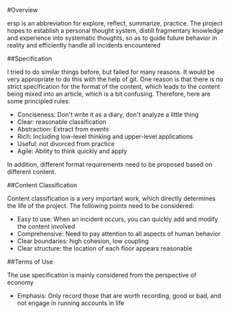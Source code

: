 #Overview

ersp is an abbreviation for explore, reflect, summarize, practice.
The project hopes to establish a personal thought system, distill fragmentary knowledge and experience into systematic thoughts, so as to guide future behavior in reality and efficiently handle all incidents encountered

##Specification

I tried to do similar things before, but failed for many reasons. It would be very appropriate to do this with the help of git. One reason is that there is no strict specification for the format of the content, which leads to the content being mixed into an article, which is a bit confusing. Therefore, here are some principled rules:

- Conciseness: Don't write it as a diary, don't analyze a little thing
- Clear: reasonable classification
- Abstraction: Extract from events
- Rich: Including low-level thinking and upper-level applications
- Useful: not divorced from practice
- Agile: Ability to think quickly and apply

In addition, different format requirements need to be proposed based on different content.

##Content Classification

Content classification is a very important work, which directly determines the life of the project. The following points need to be considered:

- Easy to use: When an incident occurs, you can quickly add and modify the content involved
- Comprehensive: Need to pay attention to all aspects of human behavior
- Clear boundaries: high cohesion, low coupling
- Clear structure: the location of each floor appears reasonable

##Terms of Use

The use specification is mainly considered from the perspective of economy

- Emphasis: Only record those that are worth recording, good or bad, and not engage in running accounts in life
